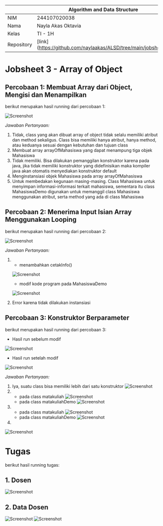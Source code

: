 |  | Algorithm and Data Structure |
|--|--|
| NIM |  244107020038|
| Nama |  Nayla Akas Oktavia|
| Kelas | TI - 1H |
| Repository | [link] (https://github.com/naylaakas/ALSD/tree/main/jobsheet3) |

# Jobsheet 3 - Array of Object
## Percobaan 1: Membuat Array dari Object, Mengisi dan Menampilkan

berikut merupakan hasil running dari percobaan 1:

![Screenshot](output/run1.png)

*Jawaban Pertanyaan:* 
1. Tidak, class yang akan dibuat array of object tidak selalu memiliki atribut dan method sekaligus. Class bisa memiliki hanya atribut, hanya method, atau keduanya sesuai dengan kebutuhan dan tujuan class
2. Membuat array arrayOfMahasiswa yang dapat menampung tiga objek Mahasiswa
3. Tidak memiliki. Bisa dilakukan pemanggilan konstruktor karena pada java, jika tidak memiliki konstruktor yang didefinisikan maka kompiler java akan otomatis menyediakan konstruktor default
4. Menginstansiasi objek Mahasiswa pada array arrayOfMahasiswa
5. Untuk membedakan kegunaan masing-masing. Class Mahasiswa untuk menyimpan informasi-informasi terkait mahasiswa, sementara itu class MahasiswaDemo digunakan untuk memanggil class Mahasiswa menggunakan atribut, serta method yang ada di class Mahasiswa

## Percobaan 2: Menerima Input Isian Array Menggunakan Looping

berikut merupakan hasil running dari percobaan 2:

![Screenshot](output/run2.png)

*Jawaban Pertanyaan:* 
1.  - menambahkan cetakInfo()

    ![Screenshot](output/cetak.png)
    - modif kode program pada MahasiswaDemo
    
    ![Screenshot](output/modifp2.png)
2.  Error karena tidak dilakukan instansiasi

## Percobaan 3: Konstruktor Berparameter

berikut merupakan hasil running dari percobaan 3:

- Hasil run sebelum modif

![Screenshot](output/run3.png)

- Hasil run setelah modif

![Screenshot](output/run3modif.png)

*Jawaban Pertanyaan:* 
1. Iya, suatu class bisa memiliki lebih dari satu konstruktor
![Screenshot](output/no1p3.png)
2. - pada class matakuliah
![Screenshot](output/tdmatkul.png)
   - pada class matakuliahDemo
![Screenshot](output/tdmatkuldemo.png)
3. - pada class matakuliah
![Screenshot](output/cetakmatkul.png)
   - pada class matakuliahDemo
![Screenshot](output/cetakmatkuldemo.png)
4. 
![Screenshot](output/no4p3.png)

# Tugas
berikut hasil running tugas:
## 1. Dosen 
![Screenshot](output/tugas1.png)

## 2. Data Dosen
![Screenshot](output/tugas2(1).png)
![Screenshot](output/tugas2(2).png)